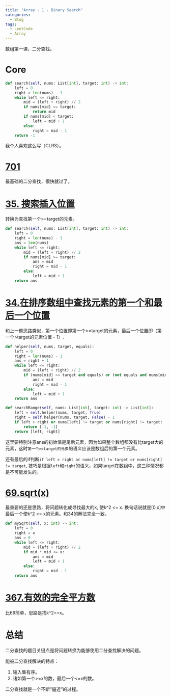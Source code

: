 ```yaml
---
title: "Array - 1 - Binary Search"
categories:
  - Blog
tags:
  - LeetCode
  - Array
---
```


数组第一课，二分查找。

#  Core

```python
def search(self, nums: List[int], target: int) -> int:
    left = 0
    right = len(nums) - 1
    while left <= right:
        mid = (left + right) // 2
        if nums[mid] == target:
            return mid
        if nums[mid] < target:
            left = mid + 1
        else:
            right = mid - 1
    return -1
```

我个人喜欢这么写（CLRS）。

#  [701](https://leetcode-cn.com/problems/binary-search/)

最基础的二分查找，很快就过了。

# [35. 搜索插入位置](https://leetcode-cn.com/problems/search-insert-position/)

转换为查找第一个>=target的元素。

```python
def search(self, nums: List[int], target: int) -> int:
    left = 0
    right = len(nums) - 1
    ans = len(nums)
    while left <= right:
        mid = (left + right) // 2
        if nums[mid] >= target:
            ans = mid
            right = mid - 1
        else:
            left = mid + 1
    return ans
```

#  [34.在排序数组中查找元素的第一个和最后一个位置](https://leetcode-cn.com/problems/find-first-and-last-position-of-element-in-sorted-array/)

和上一题思路类似，第一个位置即第一个>=target的元素，最后一个位置即（第一个>target的元素位置 - 1）.

```python
def helper(self, nums, target, equals):
    left = 0
    right = len(nums) - 1
    ans = right + 1
    while left <= right:
        mid = (left + right) // 2
        if (nums[mid] >= target and equals) or (not equals and nums[mid] > target):
            ans = mid
            right = mid - 1
        else:
            left = mid + 1
    return ans

def searchRange(self, nums: List[int], target: int) -> List[int]:
    left = self.helper(nums, target, True)
    right = self.helper(nums, target, False) - 1
    if left > right or nums[left] != target or nums[right] != target:
        return [-1, -1]
    return [left, right]
```

这里要特别注意ans的初始值是尾后元素，因为如果整个数组都没有比target大的元素，这时`第一个>=target的元素`的语义应该是数组后的第一个元素。

还有最后的if判断`if left > right or nums[left] != target or nums[right] != target`, 技巧是根据`left`和`right`的语义，如果target在数组中，这三种情况都是不可能发生的。

# [69.sqrt(x)](https://leetcode-cn.com/problems/sqrtx/)

最重要的还是思路，将问题转化成寻找最大的k, 使k^2 <= x. 换句话说就是[0,x]中最后一个使k^2 <= x的元素。和34的解法完全一致。

```python
def mySqrt(self, x: int) -> int:
    left = 0
    right = x
    ans = 0
    while left <= right:
        mid = (left + right) // 2
        if mid * mid <= x:
            ans = mid
            left = mid + 1
        else:
            right = mid - 1
    return ans
```

#  [367.有效的完全平方数](https://leetcode-cn.com/problems/valid-perfect-square/)

比69简单，思路是找k^2==x。

#  总结

二分查找的题目关键点是将问题转换为能够使用二分查找解决的问题。

能被二分查找解决的特点：

1. 输入集有序。
2. 诸如第一个>=x的数，最后一个<=x的数。

二分查找就是一个不断“逼近”的过程。